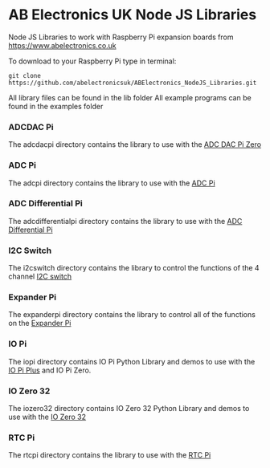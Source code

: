 AB Electronics UK Node JS Libraries
=====

Node JS Libraries to work with Raspberry Pi expansion boards from https://www.abelectronics.co.uk

To download to your Raspberry Pi type in terminal: 

```
git clone https://github.com/abelectronicsuk/ABElectronics_NodeJS_Libraries.git
```

All library files can be found in the lib folder
All example programs can be found in the examples folder

### ADCDAC Pi
The adcdacpi directory contains the library to use with the [ADC DAC Pi Zero](https://www.abelectronics.co.uk/p/74/adc-dac-pi-zero-raspberry-pi-adc-and-dac-expansion-board)
### ADC Pi 
The adcpi directory contains the library to use with the [ADC Pi](https://www.abelectronics.co.uk/p/69/adc-pi-raspberry-pi-analogue-to-digital-converter) 
### ADC Differential Pi
The adcdifferentialpi directory contains the library to use with the [ADC Differential Pi](https://www.abelectronics.co.uk/p/65/adc-differential-pi-raspberry-pi-analogue-to-digital-converter)
### I2C Switch  
The i2cswitch directory contains the library to control the functions of the 4 channel [I2C switch](https://www.abelectronics.co.uk/p/84/i2c-switch "I2C Switch")    
### Expander Pi
The expanderpi directory contains the library to control all of the functions on the [Expander Pi](https://www.abelectronics.co.uk/p/50/expander-pi "Expander Pi")
### IO Pi
The iopi directory contains IO Pi Python Library and demos to use with the [IO Pi Plus](https://www.abelectronics.co.uk/p/54/io-pi-plus) and IO Pi Zero.  
### IO Zero 32
The iozero32 directory contains IO Zero 32 Python Library and demos to use with the [IO Zero 32](https://www.abelectronics.co.uk/p/86/io-zero-32)
### RTC Pi
The rtcpi directory contains the library to use with the [RTC Pi](https://www.abelectronics.co.uk/p/70/rtc-pi)  